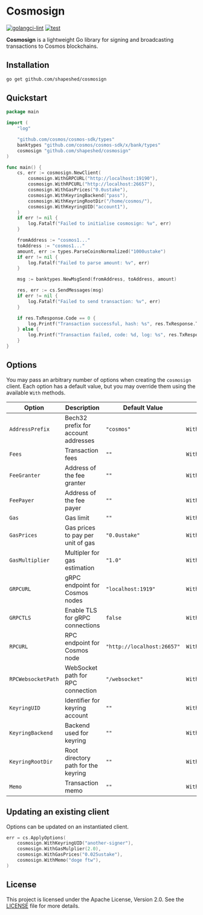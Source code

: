 # Cosmosign

[![golangci-lint](https://github.com/shapeshed/cosmosign/actions/workflows/golangci-lint.yml/badge.svg)](https://github.com/shapeshed/cosmosign/actions/workflows/golangci-lint.yml)
[![test](https://github.com/shapeshed/cosmosign/actions/workflows/go.yml/badge.svg)](https://github.com/shapeshed/cosmosign/actions/workflows/go.yml)

**Cosmosign** is a lightweight Go library for signing and broadcasting
transactions to Cosmos blockchains.

## Installation

```sh
go get github.com/shapeshed/cosmosign
```

## Quickstart

```go
package main

import (
	"log"

	"github.com/cosmos/cosmos-sdk/types"
	banktypes "github.com/cosmos/cosmos-sdk/x/bank/types"
	cosmosign "github.com/shapeshed/cosmosign"
)

func main() {
	cs, err := cosmosign.NewClient(
		cosmosign.WithGRPCURL("http://localhost:19190"),
		cosmosign.WithRPCURL("http://localhost:26657"),
		cosmosign.WithGasPrices("0.0ustake"),
		cosmosign.WithKeyringBackend("pass"),
		cosmosign.WithKeyringRootDir("/home/cosmos/"),
		cosmosign.WithKeyringUID("account1"),
	)
	if err != nil {
		log.Fatalf("Failed to initialise cosmosign: %v", err)
	}

	fromAddress := "cosmos1..."
	toAddress := "cosmos1..."
	amount, err := types.ParseCoinsNormalized("1000ustake")
	if err != nil {
		log.Fatalf("Failed to parse amount: %v", err)
	}

	msg := banktypes.NewMsgSend(fromAddress, toAddress, amount)

	res, err := cs.SendMessages(msg)
	if err != nil {
		log.Fatalf("Failed to send transaction: %v", err)
	}

	if res.TxResponse.Code == 0 {
		log.Printf("Transaction successful, hash: %s", res.TxResponse.TxHash)
	} else {
		log.Printf("Transaction failed, code: %d, log: %s", res.TxResponse.Code, res.TxResponse.RawLog)
	}
}
```

## Options

You may pass an arbitrary number of options when creating the `cosmosign`
client. Each option has a default value, but you may override them using the
available `With` methods.

| Option             | Description                         | Default Value              | Method to Override             |
| ------------------ | ----------------------------------- | -------------------------- | ------------------------------ |
| `AddressPrefix`    | Bech32 prefix for account addresses | `"cosmos"`                 | `WithAddressPrefix(string)`    |
| `Fees`             | Transaction fees                    | `""`                       | `WithFees(string)`             |
| `FeeGranter`       | Address of the fee granter          | `""`                       | `WithFeeGranter(string)`       |
| `FeePayer`         | Address of the fee payer            | `""`                       | `WithFeePayer(string)`         |
| `Gas`              | Gas limit                           | `""`                       | `WithGas(uint64)`              |
| `GasPrices`        | Gas prices to pay per unit of gas   | `"0.0ustake"`              | `WithGasPrices(string)`        |
| `GasMultiplier`    | Multipler for gas estimation        | `"1.0"`                    | `WithGasMultiplier(float64)`   |
| `GRPCURL`          | gRPC endpoint for Cosmos nodes      | `"localhost:1919"`         | `WithGRPCURL(string)`          |
| `GRPCTLS`          | Enable TLS for gRPC connections     | `false`                    | `WithGRPCTLS(bool)`            |
| `RPCURL`           | RPC endpoint for Cosmos node        | `"http://localhost:26657"` | `WithRPCURL(string)`           |
| `RPCWebsocketPath` | WebSocket path for RPC connection   | `"/websocket"`             | `WithRPCWebsocketPath(string)` |
| `KeyringUID`       | Identifier for keyring account      | `""`                       | `WithKeyringUID(string)`       |
| `KeyringBackend`   | Backend used for keyring            | `""`                       | `WithKeyringBackend(string)`   |
| `KeyringRootDir`   | Root directory path for the keyring | `""`                       | `WithKeyringRootDir(string)`   |
| `Memo`             | Transaction memo                    | `""`                       | `WithMemo(string)`             |

## Updating an existing client

Options can be updated on an instantiated client.

```go
err = cs.ApplyOptions(
    cosmosign.WithKeyringUID("another-signer"),
    cosmosign.WithGasMulplier(2.0),
    cosmosign.WithGasPrices("0.025ustake"),
    cosmosign.WithMemo("doge ftw"),
)
```

## License

This project is licensed under the Apache License, Version 2.0. See the
[LICENSE][1] file for more details.

[1]: https://github.com/shapeshed/cosmosign/blob/main/LICENCE
